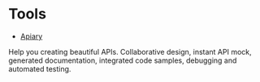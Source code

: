 # Tools

- [Apiary](https://apiary.io/)

Help you creating beautiful APIs. Collaborative design, instant API mock, generated documentation, integrated code samples, debugging and automated testing.